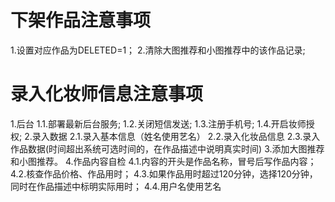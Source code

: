 # 下架作品注意事项

1.设置对应作品为DELETED=1；
2.清除大图推荐和小图推荐中的该作品记录;

# 录入化妆师信息注意事项

1.后台
    1.1.部署最新后台服务;
    1.2.关闭短信发送;
    1.3.注册手机号;
    1.4.开启妆师授权;
2.录入数据
    2.1.录入基本信息（姓名使用艺名）
    2.2.录入化妆品信息
    2.3.录入作品数据(时间超出系统可选时间的，在作品描述中说明真实时间)
3.添加大图推荐和小图推荐。
4.作品内容自检
    4.1.内容的开头是作品名称，冒号后写作品内容；
    4.2.核查作品价格、作品用时；
    4.3.如果作品用时超过120分钟，选择120分钟，同时在作品描述中标明实际用时；
    4.4.用户名使用艺名
